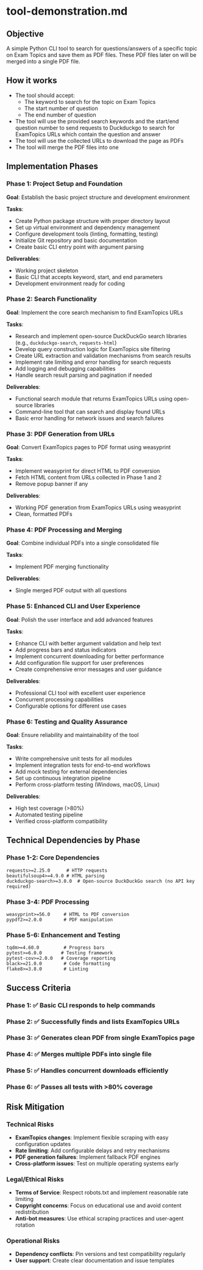 # tool-demonstration.md

## Objective

A simple Python CLI tool to search for questions/answers of a specific topic on Exam Topics and save them as PDF files.
These PDF files later on will be merged into a single PDF file.

## How it works

- The tool should accept:
  - The keyword to search for the topic on Exam Topics
  - The start number of question
  - The end number of question
- The tool will use the provided search keywords and the start/end question number to send requests to Duckduckgo to search for ExamTopics URLs which contain the question and answer
- The tool will use the collected URLs to download the page as PDFs
- The tool will merge the PDF files into one

## Implementation Phases

### Phase 1: Project Setup and Foundation
**Goal**: Establish the basic project structure and development environment

**Tasks**:
- Create Python package structure with proper directory layout
- Set up virtual environment and dependency management
- Configure development tools (linting, formatting, testing)
- Initialize Git repository and basic documentation
- Create basic CLI entry point with argument parsing

**Deliverables**:
- Working project skeleton
- Basic CLI that accepts keyword, start, and end parameters
- Development environment ready for coding

### Phase 2: Search Functionality
**Goal**: Implement the core search mechanism to find ExamTopics URLs

**Tasks**:
- Research and implement open-source DuckDuckGo search libraries (e.g., `duckduckgo-search`, `requests-html`)
- Develop query construction logic for ExamTopics site filtering
- Create URL extraction and validation mechanisms from search results
- Implement rate limiting and error handling for search requests
- Add logging and debugging capabilities
- Handle search result parsing and pagination if needed

**Deliverables**:
- Functional search module that returns ExamTopics URLs using open-source libraries
- Command-line tool that can search and display found URLs
- Basic error handling for network issues and search failures

### Phase 3: PDF Generation from URLs
**Goal**: Convert ExamTopics pages to PDF format using weasyprint

**Tasks**:
- Implement weasyprint for direct HTML to PDF conversion
- Fetch HTML content from URLs collected in Phase 1 and 2
- Remove popup banner if any

**Deliverables**:
- Working PDF generation from ExamTopics URLs using weasyprint
- Clean, formatted PDFs

### Phase 4: PDF Processing and Merging
**Goal**: Combine individual PDFs into a single consolidated file

**Tasks**:
- Implement PDF merging functionality

**Deliverables**:
- Single merged PDF output with all questions

### Phase 5: Enhanced CLI and User Experience
**Goal**: Polish the user interface and add advanced features

**Tasks**:
- Enhance CLI with better argument validation and help text
- Add progress bars and status indicators
- Implement concurrent downloading for better performance
- Add configuration file support for user preferences
- Create comprehensive error messages and user guidance

**Deliverables**:
- Professional CLI tool with excellent user experience
- Concurrent processing capabilities
- Configurable options for different use cases

### Phase 6: Testing and Quality Assurance
**Goal**: Ensure reliability and maintainability of the tool

**Tasks**:
- Write comprehensive unit tests for all modules
- Implement integration tests for end-to-end workflows
- Add mock testing for external dependencies
- Set up continuous integration pipeline
- Perform cross-platform testing (Windows, macOS, Linux)

**Deliverables**:
- High test coverage (>80%)
- Automated testing pipeline
- Verified cross-platform compatibility


## Technical Dependencies by Phase

### Phase 1-2: Core Dependencies
```
requests>=2.25.0      # HTTP requests
beautifulsoup4>=4.9.0 # HTML parsing
duckduckgo-search>=3.0.0  # Open-source DuckDuckGo search (no API key required)
```

### Phase 3-4: PDF Processing
```
weasyprint>=56.0     # HTML to PDF conversion
pypdf2>=2.0.0        # PDF manipulation
```

### Phase 5-6: Enhancement and Testing
```
tqdm>=4.60.0         # Progress bars
pytest>=6.0.0       # Testing framework
pytest-cov>=2.0.0   # Coverage reporting
black>=21.0.0        # Code formatting
flake8>=3.8.0        # Linting
```


## Success Criteria

### Phase 1: ✅ Basic CLI responds to help commands
### Phase 2: ✅ Successfully finds and lists ExamTopics URLs
### Phase 3: ✅ Generates clean PDF from single ExamTopics page
### Phase 4: ✅ Merges multiple PDFs into single file
### Phase 5: ✅ Handles concurrent downloads efficiently
### Phase 6: ✅ Passes all tests with >80% coverage

## Risk Mitigation

### Technical Risks
- **ExamTopics changes**: Implement flexible scraping with easy configuration updates
- **Rate limiting**: Add configurable delays and retry mechanisms
- **PDF generation failures**: Implement fallback PDF engines
- **Cross-platform issues**: Test on multiple operating systems early

### Legal/Ethical Risks
- **Terms of Service**: Respect robots.txt and implement reasonable rate limiting
- **Copyright concerns**: Focus on educational use and avoid content redistribution
- **Anti-bot measures**: Use ethical scraping practices and user-agent rotation

### Operational Risks
- **Dependency conflicts**: Pin versions and test compatibility regularly
- **User support**: Create clear documentation and issue templates
